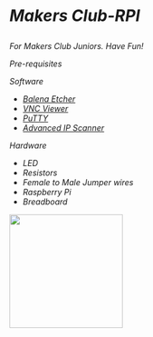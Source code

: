 ***<h1>Makers Club-RPI***



<h6>For Makers Club Juniors. Have Fun!

Pre-requisites

Software
- [Balena Etcher](https://www.balena.io/etcher/)
- [VNC Viewer](https://www.realvnc.com/en/connect/download/viewer/)
- [PuTTY](https://www.chiark.greenend.org.uk/~sgtatham/putty/latest.html)
- [Advanced IP Scanner](https://www.advanced-ip-scanner.com/)

Hardware
- LED
- Resistors
- Female to Male Jumper wires
- Raspberry Pi
- Breadboard

<img src="https://www.raspberrypi.org/app/uploads/2011/10/Raspi-PGB001.png" align="centre" width="200" height="200">




